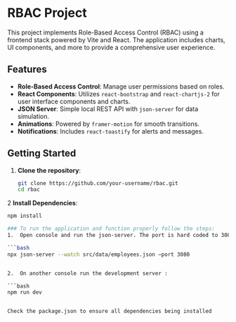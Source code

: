 # RBAC Project

This project implements Role-Based Access Control (RBAC) using a frontend stack powered by Vite and React. The application includes charts, UI components, and more to provide a comprehensive user experience.

## Features

- **Role-Based Access Control**: Manage user permissions based on roles.
- **React Components**: Utilizes `react-bootstrap` and `react-chartjs-2` for user interface components and charts.
- **JSON Server**: Simple local REST API with `json-server` for data simulation.
- **Animations**: Powered by `framer-motion` for smooth transitions.
- **Notifications**: Includes `react-toastify` for alerts and messages.

## Getting Started

1. **Clone the repository**:
   ```bash
   git clone https://github.com/your-username/rbac.git
   cd rbac
2 **Install Dependencies**:
```bash
npm install

### To run the application and function properly follow the steps:
1.	Open console and run the json-server. The port is hard coded to 3080 therefore the command

```bash
npx json-server --watch src/data/employees.json –port 3080


2.	On another console run the development server : 

```bash
npm run dev


Check the package.json to ensure all dependencies being installed  


